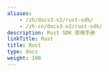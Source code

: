 ```yaml
---
aliases:
    - /zh/docs3-v2/rust-sdk/
    - /zh-cn/docs3-v2/rust-sdk/
description: Rust SDK 使用手册
linkTitle: Rust
title: Rust
type: docs
weight: 100
---
```

